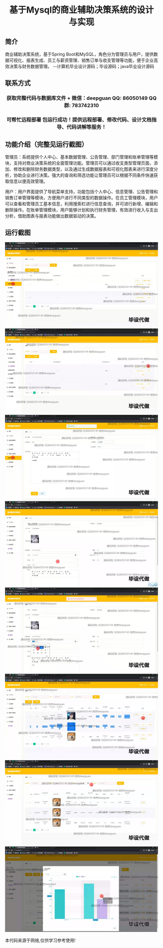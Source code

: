 <p><h1 align="center">基于Mysql的商业辅助决策系统的设计与实现</h1></p>

## 简介
商业辅助决策系统，基于Spring Boot和MySQL，角色分为管理员与用户，提供数据可视化、报表生成、员工与薪资管理、销售订单与收支管理等功能，便于企业高效决策与财务数据管理。    --计算机毕业设计源码；毕设源码；java毕业设计源码


## 联系方式
<p><h3 align="center">获取完整代码与数据库文件 + 微信：deepguan QQ: 86050149 QQ群: 783742310</h3></p>
<p><h3 align="center">可帮忙远程部署 包运行成功！提供远程部署、修改代码、设计文档指导、代码讲解等服务！</h3></p>

## 功能介绍（完整见运行截图）
管理员：系统提供个人中心、基本数据管理、公告管理、部门管理和账单管理等模块，支持对商业决策系统的全面管理功能。管理员可以通过收支类型管理页面，添加、修改和删除财务数据类型，以及通过生成数据报表和可视化图表来进行深度分析，协助企业进行决策。强大的查询和筛选功能让管理员可以根据不同条件快速获取信息以便高效管理。

用户：用户界面提供了导航菜单支持，功能包括个人中心、信息管理、公告管理和销售订单管理等模块，方便用户进行不同类型的数据操作。在员工管理模块，用户可以查看和管理员工基本信息，利用搜索栏进行信息查询，并可进行新增、编辑和删除操作。在账单管理模块，用户能够计划和执行财务管理，有效进行收入与支出分析，借助图表与报表功能做出数据驱动的决策。


## 运行截图
![](img/001.jpg)
![](img/002.jpg)
![](img/003.jpg)
![](img/004.jpg)
![](img/005.jpg)
![](img/006.jpg)
![](img/007.jpg)
![](img/008.jpg)

<p>本代码来源于网络,仅供学习参考使用!</p>

